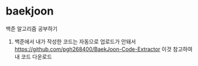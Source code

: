 # baekjoon

백준 알고리즘 공부하기

1) 백준에서 내가 작성한 코드는 자동으로 업로드가 안돼서
https://github.com/pgh268400/BaekJoon-Code-Extractor 이것 참고하여 내 코드 다운로드

